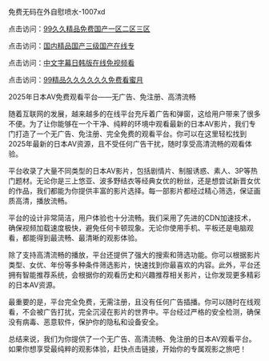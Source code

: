 免费无码在外自慰喷水-1007xd

点击访问：<a href="https://heiliaoxwd5i8.pages.dev/">99久久精品免费国产一区二区三区</a>

点击访问：<a href="https://heiliaozj3tjd.pages.dev/">国内精品国产三级国产在线专</a>

点击访问：<a href="https://heiliaoll4qsx.pages.dev/">中文字幕日韩版在线免视频看</a>

点击访问：<a href="https://heiliaowzu4ur.pages.dev/">99精品久久久久久久免费看蜜月</a>

2025年日本AV免费观看平台——无广告、免注册、高清流畅

随着互联网的发展，越来越多的在线平台充斥着广告和弹窗，这给用户带来了很多不便。为了让你能够在一个干净、纯粹的环境中观看最新的日本AV影片，我们专门打造了一个无广告、免注册、完全免费的观看平台。你可以在这里轻松找到2025年最新的日本AV资源，且不受任何广告干扰，随时享受高清流畅的观看体验。

平台收录了大量不同类型的日本AV影片，包括剧情片、制服诱惑、素人、3P等热门题材。无论你是三上悠亚、波多野结衣等经典女优的粉丝，还是想尝试新晋女优的作品，我们都能为你提供丰富的影片选择。每一部影片都经过精心筛选，保证画质高清，播放流畅。

平台的设计非常简洁，用户体验也十分流畅。我们采用了先进的CDN加速技术，确保视频加载速度极快，避免任何卡顿现象。无论你使用手机、平板还是电脑观看，都能得到最流畅、最清晰的观影体验。

除了支持高清流畅的播放，平台还提供了强大的搜索和筛选功能。你可以根据影片类型、女优、年份等多种条件筛选影片，快速找到你最喜欢的内容。此外，平台还拥有智能推荐系统，会根据你的观看历史和兴趣推荐相关影片，让你发现更多精彩的日本AV资源。

最重要的是，平台完全免费，无需注册，且没有任何广告插播。你可以随时在线观看，不会被广告打扰，完全沉浸在影片的世界中。平台经过严格的安全检测，确保没有病毒、恶意软件，保护你的隐私和设备安全。

总结来说，我们为你提供了一个无广告、高清流畅、免注册的日本AV观看平台。如果你想享受最纯粹的观影体验，赶快点击链接，开始你的专属观影之旅吧！

<span style="display:none;">[Canonical link](https://github.com/rsxd8655/riben96311 )</span>
